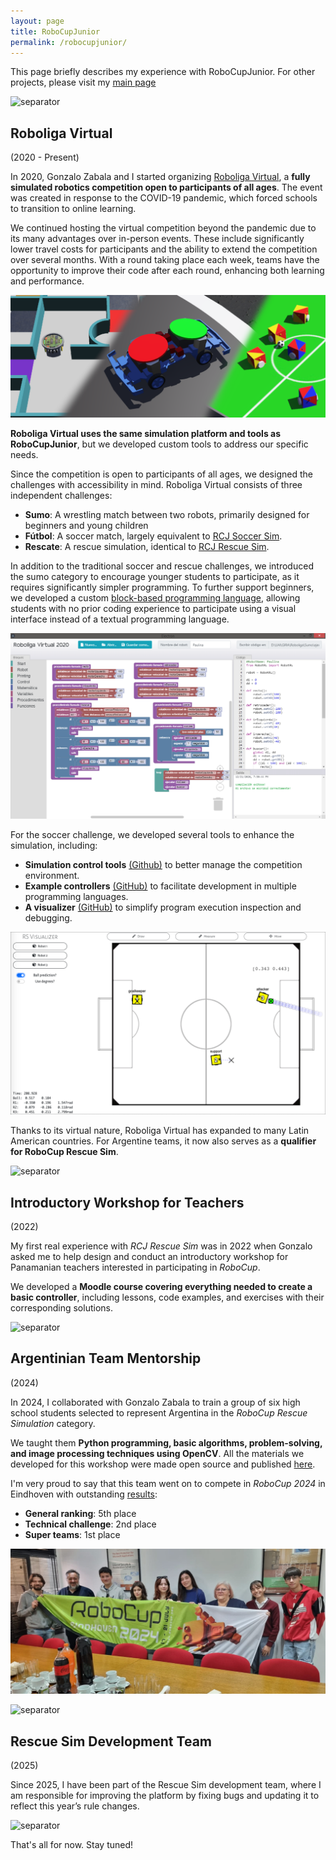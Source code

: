 ```yaml
---
layout: page
title: RoboCupJunior
permalink: /robocupjunior/
---
```


This page briefly describes my experience with RoboCupJunior. For other projects, please visit my [main page](index.markdown)

![separator](imgs/separator.png)

## Roboliga Virtual 

(2020 - Present)

In 2020, Gonzalo Zabala and I started organizing [Roboliga Virtual](https://virtual.roboliga.ar/), a __fully simulated robotics competition open to participants of all ages__. The event was created in response to the COVID-19 pandemic, which forced schools to transition to online learning.

We continued hosting the virtual competition beyond the pandemic due to its many advantages over in-person events. These include significantly lower travel costs for participants and the ability to extend the competition over several months. With a round taking place each week, teams have the opportunity to improve their code after each round, enhancing both learning and performance.

![roboliga-virtual](imgs/roboliga_2023.6.png)

__Roboliga Virtual uses the same simulation platform and tools as RoboCupJunior__, but we developed custom tools to address our specific needs.

Since the competition is open to participants of all ages, we designed the challenges with accessibility in mind. Roboliga Virtual consists of three independent challenges:

- __Sumo__: A wrestling match between two robots, primarily designed for beginners and young children
- __Fútbol__: A soccer match, largely equivalent to [RCJ Soccer Sim](https://robocup-junior.github.io/rcj-soccersim/).
- __Rescate__: A rescue simulation, identical to [RCJ Rescue Sim](https://v24.erebus.rcj.cloud/).

In addition to the traditional soccer and rescue challenges, we introduced the sumo category to encourage younger students to participate, as it requires significantly simpler programming. To further support beginners, we developed a custom [block-based programming language](https://github.com/RichoM/webots-blockly), allowing students with no prior coding experience to participate using a visual interface instead of a textual programming language.

![webots-blockly](imgs/webots-blockly.png)

For the soccer challenge, we developed several tools to enhance the simulation, including:

- __Simulation control tools__ [(Github)](https://github.com/GIRA/rcj-soccer-sim) to better manage the competition environment.
- __Example controllers__ [(GitHub)](https://github.com/GIRA/rsexamples) to facilitate development in multiple programming languages.
- __A visualizer__ [(GitHub)](https://github.com/RichoM/rsvisualizer) to simplify program execution inspection and debugging.

![rsvisualizer](imgs/rsvisualizer.png)

Thanks to its virtual nature, Roboliga Virtual has expanded to many Latin American countries. For Argentine teams, it now also serves as a __qualifier for RoboCup Rescue Sim__.

![separator](imgs/separator.png)

## Introductory Workshop for Teachers 

(2022)

My first real experience with _RCJ Rescue Sim_ was in 2022 when Gonzalo asked me to help design and conduct an introductory workshop for Panamanian teachers interested in participating in _RoboCup_.

We developed a __Moodle course covering everything needed to create a basic controller__, including lessons, code examples, and exercises with their corresponding solutions.

![separator](imgs/separator.png)

## Argentinian Team Mentorship

(2024)

In 2024, I collaborated with Gonzalo Zabala to train a group of six high school students selected to represent Argentina in the _RoboCup Rescue Simulation_ category.

We taught them __Python programming, basic algorithms, problem-solving, and image processing techniques using OpenCV__. All the materials we developed for this workshop were made open source and published [here](https://richom.github.io/rescuesim/).

I'm very proud to say that this team went on to compete in _RoboCup 2024_ in Eindhoven with outstanding [results](https://www.infobae.com/salud/ciencia/2024/07/30/estudiantes-argentinos-se-coronaron-campeones-en-el-mundial-de-robotica-en-paises-bajos/):

- __General ranking__: 5th place
- __Technical challenge__: 2nd place
- __Super teams__: 1st place

![robocup-2024](imgs/robocup-2024.jpeg)

![separator](imgs/separator.png)

## Rescue Sim Development Team 

(2025)

Since 2025, I have been part of the Rescue Sim development team, where I am responsible for improving the platform by fixing bugs and updating it to reflect this year’s rule changes.

![separator](imgs/separator.png)

That's all for now. Stay tuned!